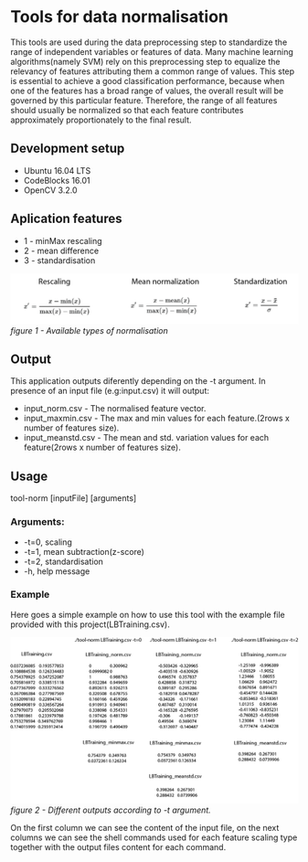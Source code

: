 # Tools for data normalisation

This tools are used during the data preprocessing step to standardize the range of independent variables or features of data. Many machine learning algorithms(namely SVM) rely on this preprocessing step to equalize the relevancy of features attributing them a common range of values. This step is essential to achieve a good classification performance, because when one of the features has a broad range of values, the overall result will be governed by this particular feature. Therefore, the range of all features should usually be normalized so that each feature contributes approximately proportionately to the final result.

## Development setup

* Ubuntu 16.04 LTS
* CodeBlocks 16.01
* OpenCV 3.2.0

## Aplication features

* 1 - minMax rescaling
* 2 - mean difference
* 3 - standardisation

![figure 1](/images/tool-norm-formulae-01.png)
*figure 1 - Available types of normalisation*

## Output

This application outputs diferently depending on the -t argument. In presence of an input file (e.g:input.csv) it will output:
* input_norm.csv - The normalised feature vector.
* input_maxmin.csv - The max and min values for each feature.(2rows x number of features size).
* input_meanstd.csv - The mean and std. variation values for each feature(2rows x number of features size).

## Usage

 tool-norm [inputFile] [arguments]

 ### Arguments:

* -t=0, scaling
* -t=1, mean subtraction(z-score)
* -t=2, standardisation
* -h, help message

### Example

Here goes a simple example on how to use this tool with the example file provided with this project(LBTraining.csv).

![figure 2](/images/tool-norm-example.png)
*figure 2 - Different outputs according to -t argument.*

On the first column we can see the content of the input file, on the next columns we can see the shell commands used for each feature scaling type together with the output files content for each command.